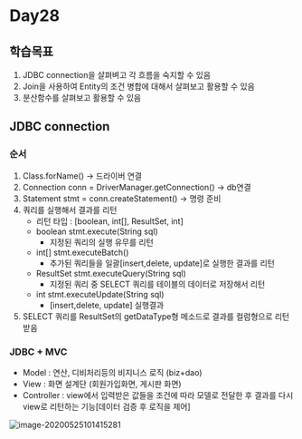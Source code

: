 # Day28

## 학습목표

1. JDBC connection을 살펴벼고 각 흐름을 숙지할 수 있음
2. Join을 사용하여 Entity의 조건 병합에 대해서 살펴보고 활용할 수 있음
3. 분산함수를 살펴보고 활용할 수 있음





## JDBC connection

### 순서

1. Class.forName() -> 드라이버 연결
2. Connection conn = DriverManager.getConnection() -> db연결
3. Statement stmt = conn.createStatement() -> 명령 준비
4. 쿼리를 실행해서 결과를 리턴
   - 리턴 타입 : [boolean, int[], ResultSet, int]
   - boolean  stmt.execute(String sql) 
     - 지정된 쿼리의 실행 유무를 리턴
   - int[] stmt.executeBatch()  
     - 추가된 쿼리들을 일괄[insert,delete, update]로 실행한 결과를 리턴 
   - ResultSet stmt.executeQuery(String sql) 
     - 지정된 쿼리 중 SELECT 쿼리를 테이블의 데이터로 저장해서 리턴 
   - int stmt.executeUpdate(String sql)
     - [insert,delete, update] 실행결과 
5. SELECT 쿼리를 ResultSet의 getDataType형 메소드로 결과를 컬럼형으로 리턴 받음



### JDBC + MVC 

- Model : 연산, 디비처리등의 비지니스 로직 (biz+dao)
- View : 화면 설계단 (회원가입화면, 게시판 화면)
- Controller : view에서 입력받은 값들을 조건에 따라 모델로 전달한 후 결과를 다시 view로 리턴하는 기능[데이터 검증 후 로직을 제어]

![image-20200525101415281](https://tva1.sinaimg.cn/large/007S8ZIlgy1gf4fg3ziw9j321o0rs1ii.jpg)